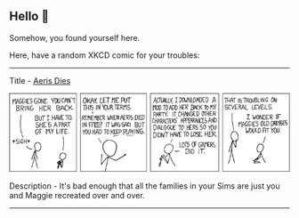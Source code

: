 ## Hello 👀

Somehow, you found yourself here.

Here, have a random XKCD comic for your troubles:

-----------------------------------

Title - [Aeris Dies](https://xkcd.com/299)

![Aeris Dies](./random_comic.png)

Description - It's bad enough that all the families in your Sims are just you and Maggie recreated over and over.

-----------------------------------